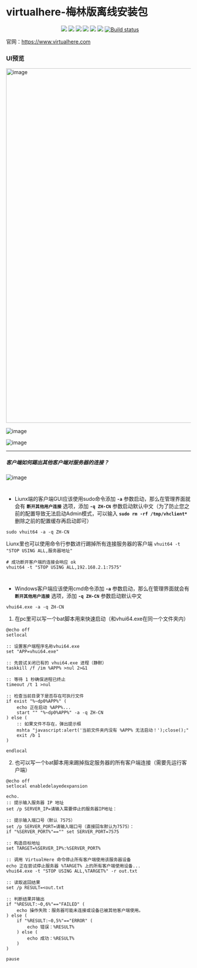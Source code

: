 # virtualhere-梅林版离线安装包

<p align="center">
  <img alt="" src="https://img.shields.io/github/created-at/lmq8267/virtualhere-merlin?logo=github&label=%E5%88%9B%E5%BB%BA%E6%97%A5%E6%9C%9F">
<img alt="" src="https://views.whatilearened.today/views/github/lmq8267/virtualhere-merlin.svg">
<a href="https://github.com/lmq8267/virtualhere-merlin/releases"><img src="https://img.shields.io/github/downloads/lmq8267/virtualhere-merlin/total?logo=github&label=%E4%B8%8B%E8%BD%BD%E9%87%8F"></a>
<a href="https://github.com/lmq8267/virtualhere-merlin/graphs/contributors"><img src="https://img.shields.io/github/contributors-anon/lmq8267/virtualhere-merlin?logo=github&label=%E8%B4%A1%E7%8C%AE%E8%80%85"></a>
<a href="https://github.com/lmq8267/virtualhere-merlin/releases/"><img src="https://img.shields.io/github/release/lmq8267/virtualhere-merlin?logo=github&label=%E6%9C%80%E6%96%B0%E7%89%88%E6%9C%AC"></a>
<a href="https://github.com/lmq8267/virtualhere-merlin/issues"><img src="https://img.shields.io/github/issues-raw/lmq8267/virtualhere-merlin?logo=github&label=%E9%97%AE%E9%A2%98"></a>
<a href="https://github.com/lmq8267/virtualhere-merlin/discussions"><img src="https://img.shields.io/github/discussions/lmq8267/virtualhere-merlin?logo=github&label=%E8%AE%A8%E8%AE%BA"></a>
<a href="GitHub repo size"><img src="https://img.shields.io/github/repo-size/lmq8267/virtualhere-merlin?logo=github&label=%E4%BB%93%E5%BA%93%E5%A4%A7%E5%B0%8F"></a>
<a href="https://github.com/lmq8267/virtualhere-merlin/actions?query=workflow%3ABuild"><img src="https://img.shields.io/github/actions/workflow/status/lmq8267/virtualhere-merlin/CI.yml?branch=master&logo=github&label=%E6%9E%84%E5%BB%BA%E7%8A%B6%E6%80%81" alt="Build status"></a>
</p>

官网：https://www.virtualhere.com

### UI预览

<img width="946" height="964" alt="image" src="https://github.com/user-attachments/assets/039b0eee-7d8e-46c1-88b5-7d6763b6961c" />

![image](https://github.com/user-attachments/assets/cc62d249-8a03-4d58-b5c1-6ba3be92cf24)

![image](https://github.com/user-attachments/assets/a6135a9d-ac82-4d1a-87e5-f511588026e8)

-------------------------------------------

##### 客户端如何踢出其他客户端对服务器的连接？
![image](https://github.com/user-attachments/assets/7bbb5308-e798-4560-b419-c0ada2a30cd3)

#
- Liunx端的客户端GUI应该使用sudo命令添加 **`-a`** 参数启动，那么在管理界面就会有 **`断开其他用户连接`** 选项，添加 **`-q ZH-CN`** 参数启动默认中文（为了防止您之前的配置导致无法启动Admin模式，可以输入 **`sudo rm -rf /tmp/vhclient*`** 删除之前的配置缓存再启动即可）
```
sudo vhuit64 -a -q ZH-CN
```
Liunx里也可以使用命令行参数进行踢掉所有连接服务器的客户端 `vhuit64 -t "STOP USING ALL,服务器地址"`    
```
# 成功断开客户端的连接会响应 ok
vhuit64 -t "STOP USING ALL,192.168.2.1:7575"
```
#

- Windows客户端应该使用cmd命令添加 **`-a`** 参数启动，那么在管理界面就会有 **`断开其他用户连接`** 选项，添加 **`-q ZH-CN`** 参数启动默认中文
```
vhui64.exe -a -q ZH-CN
```
1. 在pc里可以写一个bat脚本用来快速启动（和vhui64.exe在同一个文件夹内）
```
@echo off
setlocal

:: 设置客户端程序名称vhui64.exe
set "APP=vhui64.exe"

:: 先尝试关闭已有的 vhui64.exe 进程（静默）
taskkill /f /im %APP% >nul 2>&1

:: 等待 1 秒确保进程已终止
timeout /t 1 >nul

:: 检查当前目录下是否存在可执行文件
if exist "%~dp0%APP%" (
    echo 正在启动 %APP%...
    start "" "%~dp0%APP%" -a -q ZH-CN
) else (
    :: 如果文件不存在，弹出提示框
    mshta "javascript:alert('当前文件夹内没有 %APP% 无法启动！');close();"
    exit /b 1
)

endlocal

```
2. 也可以写一个bat脚本用来踢掉指定服务器的所有客户端连接（需要先运行客户端）
```
@echo off
setlocal enabledelayedexpansion

echo.
:: 提示输入服务器 IP 地址
set /p SERVER_IP=请输入需要停止的服务器IP地址：

:: 提示输入端口号（默认 7575）
set /p SERVER_PORT=请输入端口号（直接回车默认为7575）：
if "%SERVER_PORT%"=="" set SERVER_PORT=7575

:: 构造目标地址
set TARGET=%SERVER_IP%:%SERVER_PORT%

:: 调用 VirtualHere 命令停止所有客户端使用该服务器设备
echo 正在尝试停止服务器 %TARGET% 上的所有客户端使用设备...
vhui64.exe -t "STOP USING ALL,%TARGET%" -r out.txt

:: 读取返回结果
set /p RESULT=<out.txt

:: 判断结果并输出
if "%RESULT:~0,6%"=="FAILED" (
    echo 操作失败：服务器可能未连接或设备已被其他客户端使用。
) else (
    if "%RESULT:~0,5%"=="ERROR" (
        echo 错误：%RESULT%
    ) else (
        echo 成功：%RESULT%
    )
)

pause



